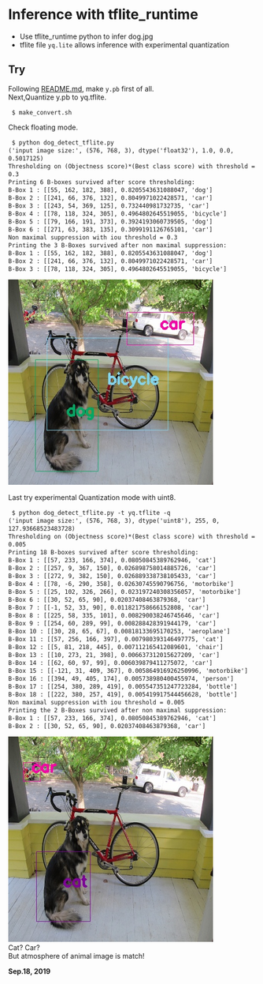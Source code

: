 # Inference with tflite_runtime  
- Use tflite_runtime python to infer dog.jpg  
- tflite file `yq.lite` allows inference with experimental quantization  

## Try  
Following [README.md](https://github.com/k5iogura/vinosyp/blob/master/ie/si23tinyyolov2/README.md), make `y.pb` first of all.  
Next,Quantize y.pb to yq.tflite.  
```
 $ make_convert.sh
```

Check floating mode.  
```
 $ python dog_detect_tflite.py 
('input image size:', (576, 768, 3), dtype('float32'), 1.0, 0.0, 0.5017125)
Thresholding on (Objectness score)*(Best class score) with threshold = 0.3
Printing 6 B-boxes survived after score thresholding:
B-Box 1 : [[55, 162, 182, 388], 0.8205543631088047, 'dog']
B-Box 2 : [[241, 66, 376, 132], 0.8049971022428571, 'car']
B-Box 3 : [[243, 54, 369, 125], 0.732440981732735, 'car']
B-Box 4 : [[78, 118, 324, 305], 0.4964802645519055, 'bicycle']
B-Box 5 : [[79, 166, 191, 373], 0.3924193060739505, 'dog']
B-Box 6 : [[271, 63, 383, 135], 0.3099191126765101, 'car']
Non maximal suppression with iou threshold = 0.3
Printing the 3 B-Boxes survived after non maximal suppression:
B-Box 1 : [[55, 162, 182, 388], 0.8205543631088047, 'dog']
B-Box 2 : [[241, 66, 376, 132], 0.8049971022428571, 'car']
B-Box 3 : [[78, 118, 324, 305], 0.4964802645519055, 'bicycle']
```
![](./result-float.jpg)  

Last try experimental Quantization mode with uint8.  
```
 $ python dog_detect_tflite.py -t yq.tflite -q
('input image size:', (576, 768, 3), dtype('uint8'), 255, 0, 127.93668523483728)
Thresholding on (Objectness score)*(Best class score) with threshold = 0.005
Printing 18 B-boxes survived after score thresholding:
B-Box 1 : [[57, 233, 166, 374], 0.08050845389762946, 'cat']
B-Box 2 : [[257, 9, 367, 150], 0.026898758014885726, 'car']
B-Box 3 : [[272, 9, 382, 150], 0.026889338738105433, 'car']
B-Box 4 : [[78, -6, 290, 358], 0.02630745590796756, 'motorbike']
B-Box 5 : [[25, 102, 326, 266], 0.023197240308356057, 'motorbike']
B-Box 6 : [[30, 52, 65, 90], 0.02037408463879368, 'car']
B-Box 7 : [[-1, 52, 33, 90], 0.011821758666152808, 'car']
B-Box 8 : [[225, 58, 335, 101], 0.008290038246745646, 'car']
B-Box 9 : [[254, 60, 289, 99], 0.008288428391944179, 'car']
B-Box 10 : [[30, 28, 65, 67], 0.00818133695170253, 'aeroplane']
B-Box 11 : [[57, 256, 166, 397], 0.007980393146497775, 'cat']
B-Box 12 : [[5, 81, 218, 445], 0.007112165412089601, 'chair']
B-Box 13 : [[10, 273, 21, 398], 0.006637312015627209, 'car']
B-Box 14 : [[62, 60, 97, 99], 0.006039879411275072, 'car']
B-Box 15 : [[-121, 31, 409, 367], 0.005864916926250996, 'motorbike']
B-Box 16 : [[394, 49, 405, 174], 0.005738980400455974, 'person']
B-Box 17 : [[254, 380, 289, 419], 0.005547351247723284, 'bottle']
B-Box 18 : [[222, 380, 257, 419], 0.005419917544456628, 'bottle']
Non maximal suppression with iou threshold = 0.005
Printing the 2 B-Boxes survived after non maximal suppression:
B-Box 1 : [[57, 233, 166, 374], 0.08050845389762946, 'cat']
B-Box 2 : [[30, 52, 65, 90], 0.02037408463879368, 'car']
```
![](./result-quant.jpg)  
Cat? Car?  
But atmosphere of animal image is match!  

**Sep.18, 2019**  
